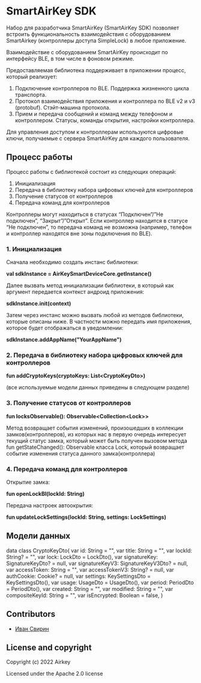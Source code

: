 # SmartAirKey SDK

Набор для разработчика SmartAirKey (SmartAirKey SDK) позволяет встроить функциональность взаимодействия с оборудованием SmartAirkey (контроллеры доступа SimpleLock)  в любое приложение.

Взаимодействие с оборудованием SmartAirKey происходит по интерфейсу BLE, в том числе в фоновом режиме.

Предоставляемая библиотека поддерживает в приложении процесс, который реализует:
1. Подключение контроллеров по BLЕ. Поддержка жизненного цикла транспорта.
2. Протокол взаимодействия приложения и контроллера по BLE v2 и v3 (protobuf). Стэйт-машина протокола.
3. Прием и передача сообщений и команд между телефоном и контроллером. Статусы, команды открытия, настройки контроллера.

Для управления доступом к контроллерам используются цифровые ключи, получаемые с сервера SmartAirKey для каждого пользователя.


## Процесс работы

Процесс работы с библиотекой состоит из следующих операций:
1. Инициализация 
2. Передача в библиотеку набора цифровых ключей для контроллеров
3. Получение статусов от контроллеров
4. Передача команд для контроллеров

Контроллеры могут находиться в статусах “Подключен”/”Не подключен”, “Закрыт”/”Открыт”. Если контроллер находится в статусе “Не подключен”, то передача команд не возможна (например, телефон и контроллер находятся вне зоны подключения по BLE).

### 1. Инициализация

Сначала необходимо создать инстанс библиотеки:  

**val sdkInstance = AirKeySmartDeviceCore.getInstance()**

Далее вызвать метод инициализации библиотеки, в который как аргумент передается контекст андроид приложения:  

**sdkInstance.init(context)**

Затем через инстанс можно вызвать любой из методов библиотеки, которые описаны ниже. В частности можно передать
имя приложения, которое будет отображаться в уведомлении:  

**sdkInstance.addAppName("YourAppName")**

### 2. Передача в библиотеку набора цифровых ключей для контроллеров

**fun addCryptoKeys(cryptoKeys: List\<CryptoKeyDto>)**

(все используемые модели данных приведены в следующем разделе)

### 3. Получение статусов от контроллеров

**fun locksObservable(): Observable\<Collection\<Lock>>**

Метод возвращает события изменений, произошедших в коллекции замков(контроллеров), из которых нас в первую очередь интересует текущий
статус замка, который может быть получен вызовом метода fun getStateChanged(): Observable<LockDeviceState> класса Lock, который возвращает
событие изменения статуса данного замка(контроллера)
    
### 4. Передача команд для контроллеров

Открытие замка:
    
**fun openLockBl(lockId: String)**

Передача настроек автоокрытия:
    
**fun updateLockSettings(lockId: String, settings: LockSettings)**


## Модели данных

data class CryptoKeyDto(
    var id: String = "",
    var title: String = "",
    var lockId: String? = "",
    var lock: LockDto = LockDto(),
    var signatureKey: SignatureKeyDto? = null,
    var signatureKeyV3: SignatureKeyV3Dto? = null,
    var accessToken: String = "",
    var accessTokenV3: String? = null,
    var authCookie: Cookie? = null,
    var settings: KeySettingsDto = KeySettingsDto(),
    var usage: UsageDto = UsageDto(),
    var period: PeriodDto = PeriodDto(),
    var created: String = "",
    var modified: String = "",
    var compositeKeyId: String = "",
    var isEncrypted: Boolean = false,
)

## Contributors

- [Иван Свирин](https://github.com/ivansvirin)


## License and copyright
Copyright (c) 2022 Airkey

Licensed under the Apache 2.0 license
